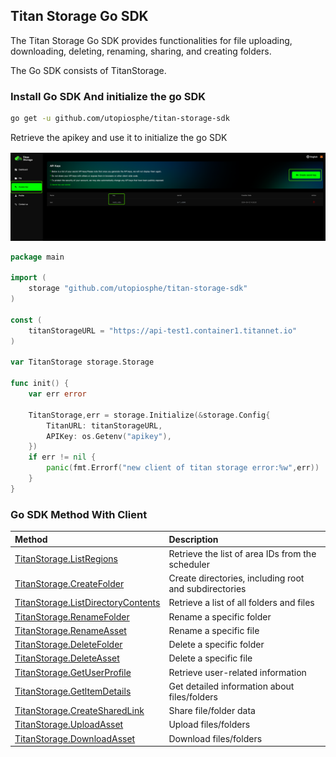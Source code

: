 ## Titan Storage Go SDK
The Titan Storage Go SDK provides functionalities for file uploading, downloading, deleting, renaming, sharing, and creating folders.

The Go SDK consists of TitanStorage.

### Install Go SDK And initialize the go SDK
```bash
go get -u github.com/utopiosphe/titan-storage-sdk
```

Retrieve the apikey and use it to initialize the go SDK

![](doc/access_key.jpg)

```go
package main

import (
    storage "github.com/utopiosphe/titan-storage-sdk"
)

const (
    titanStorageURL = "https://api-test1.container1.titannet.io"
)

var TitanStorage storage.Storage

func init() {
    var err error

    TitanStorage,err = storage.Initialize(&storage.Config{
        TitanURL: titanStorageURL,
        APIKey: os.Getenv("apikey"),
    })
    if err != nil {
        panic(fmt.Errorf("new client of titan storage error:%w",err))
    }
}
```

### Go SDK Method With Client
|Method|Description|
|:-|:-|
|[TitanStorage.ListRegions](example/storage_test.go#L32)|Retrieve the list of area IDs from the scheduler|
|[TitanStorage.CreateFolder](example/storage_test.go#L47)|Create directories, including root and subdirectories|
|[TitanStorage.ListDirectoryContents](example/storage_test.go#L56)|Retrieve a list of all folders and files|
|[TitanStorage.RenameFolder](example/storage_test.go#L67)|Rename a specific folder|
|[TitanStorage.RenameAsset](example/storage_test.go#L76)|Rename a specific file|
|[TitanStorage.DeleteFolder](example/storage_test.go#L85)|Delete a specific folder|
|[TitanStorage.DeleteAsset](example/storage_test.go#L94)|Delete a specific file|
|[TitanStorage.GetUserProfile](example/storage_test.go#174)|Retrieve user-related information|
|[TitanStorage.GetltemDetails](example/storage_test.go#L103)|Get detailed information about files/folders|
|[TitanStorage.CreateSharedLink](example/storage_test.go#L114)|Share file/folder data|
|[TitanStorage.UploadAsset](example/storage_test.go#L126)|Upload files/folders|
|[TitanStorage.DownloadAsset](example/storage_test.go#L149)|Download files/folders|
